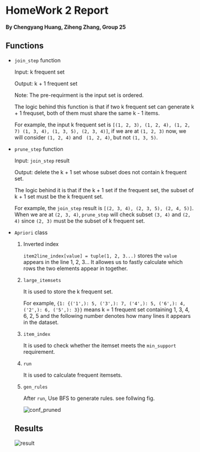 # HomeWork 2 Report

**By Chengyang Huang, Ziheng Zhang, Group 25**



## Functions

* `join_step` function

  Input: k frequent set

  Output: k + 1 frequent set

  Note: The pre-requirment is the input set is ordered.

  The logic behind this function is that if two k frequent set can generate k + 1 frequset, both of them must share the same k - 1 items.

  For example, the input k frequent set is `[(1, 2, 3), (1, 2, 4), (1, 2, 7) (1, 3, 4), (1, 3, 5), (2, 3, 4)]`, if we are at `(1, 2, 3)` now, we will consider `(1, 2, 4)` and  ` (1, 2, 4)`, but not `(1, 3, 5)`.

* `prune_step` function

  Input: `join_step` result

  Output: delete the k + 1 set whose subset does not contain k frequent set.

  The logic behind it is that if the k + 1 set if the frequent set, the subset of k + 1 set must be the k frequent set.

  For example, the `join_step` result is `[(2, 3, 4), (2, 3, 5), (2, 4, 5)]`. When we are at `(2, 3, 4)`, `prune_step` will check subset `(3, 4)` and `(2, 4)` since `(2, 3)` must be the subset of k frequent set.

* `Apriori` class

  1. Inverted index

     `item2line_index[value] = tuple(1, 2, 3...)` stores the `value` appears in the line 1, 2, 3… It allowes us to fastly calculate which rows the two elements appear in together.

  2. `large_itemsets`

     It is used to store the k frequent set.

     For example, `{1: {('1',): 5, ('3',): 7, ('4',): 5, ('6',): 4, ('2',): 6, ('5',): 3}}` means k = 1 frequent set containing 1, 3, 4, 6, 2, 5 and the following number denotes how many lines it appears in the dataset.

  3. `item_index`

     It is used to check whether the itemset meets the `min_support` requirement.

  4. `run`

     It is used to calculate frequent itemsets.

  5. `gen_rules`

     After `run`, Use BFS to generate rules. see follwing fig.

     ![conf_pruned](/Users/zihengzhang/KTH/ID2222-FID3016-HT22-Data-Mining/ID2222-Data-Mining/Homework2/pic/conf_pruned.png)

  ## Results

  ![result](/Users/zihengzhang/KTH/ID2222-FID3016-HT22-Data-Mining/ID2222-Data-Mining/Homework2/pic/result.png)